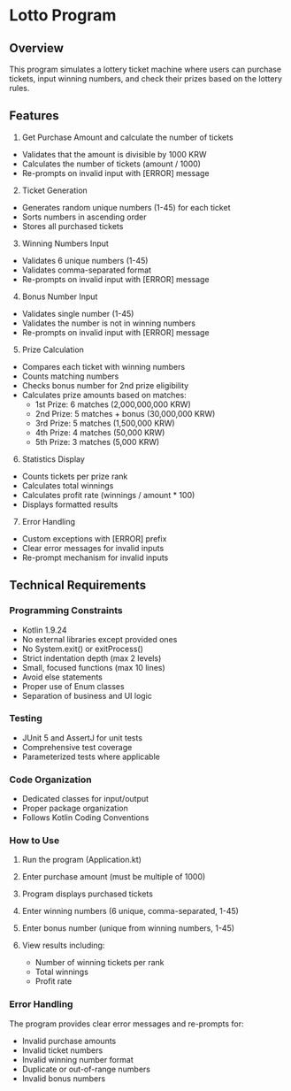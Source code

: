 # Lotto Program

## Overview

This program simulates a lottery ticket machine where users can purchase tickets, input winning numbers, and check their prizes based on the lottery rules.

## Features

1. Get Purchase Amount and calculate the number of tickets
 * Validates that the amount is divisible by 1000 KRW
 * Calculates the number of tickets (amount / 1000)
 * Re-prompts on invalid input with [ERROR] message
2. Ticket Generation
 * Generates random unique numbers (1-45) for each ticket
 * Sorts numbers in ascending order
 * Stores all purchased tickets
3. Winning Numbers Input
 * Validates 6 unique numbers (1-45)
 * Validates comma-separated format
 * Re-prompts on invalid input with [ERROR] message
4. Bonus Number Input
 * Validates single number (1-45)
 * Validates the number is not in winning numbers
 * Re-prompts on invalid input with [ERROR] message
5. Prize Calculation
 * Compares each ticket with winning numbers
 * Counts matching numbers
 * Checks bonus number for 2nd prize eligibility
 * Calculates prize amounts based on matches:
   + 1st Prize: 6 matches (2,000,000,000 KRW)
   + 2nd Prize: 5 matches + bonus (30,000,000 KRW)
   + 3rd Prize: 5 matches (1,500,000 KRW)
   + 4th Prize: 4 matches (50,000 KRW)
   + 5th Prize: 3 matches (5,000 KRW)
6. Statistics Display
 * Counts tickets per prize rank
 * Calculates total winnings
 * Calculates profit rate (winnings / amount * 100)
 * Displays formatted results
7. Error Handling
 * Custom exceptions with [ERROR] prefix
 * Clear error messages for invalid inputs
 * Re-prompt mechanism for invalid inputs

 ## **Technical Requirements**

 ### Programming Constraints

 * Kotlin 1.9.24
 * No external libraries except provided ones
 * No System.exit() or exitProcess()
 * Strict indentation depth (max 2 levels)
 * Small, focused functions (max 10 lines)
 * Avoid else statements
 * Proper use of Enum classes
 * Separation of business and UI logic

 ### Testing
 * JUnit 5 and AssertJ for unit tests
 * Comprehensive test coverage
 * Parameterized tests where applicable
 

 ### Code Organization
* Dedicated classes for input/output
* Proper package organization
* Follows Kotlin Coding Conventions

### How to Use

 1. Run the program (Application.kt)
 1. Enter purchase amount (must be multiple of 1000)
 1. Program displays purchased tickets
 1. Enter winning numbers (6 unique, comma-separated, 1-45)
 1. Enter bonus number (unique from winning numbers, 1-45)
 1. View results including:

    + Number of winning tickets per rank
    + Total winnings
    + Profit rate

### Error Handling

The program provides clear error messages and re-prompts for:

 * Invalid purchase amounts
 * Invalid ticket numbers
 * Invalid winning number format
 * Duplicate or out-of-range numbers
 * Invalid bonus numbers

